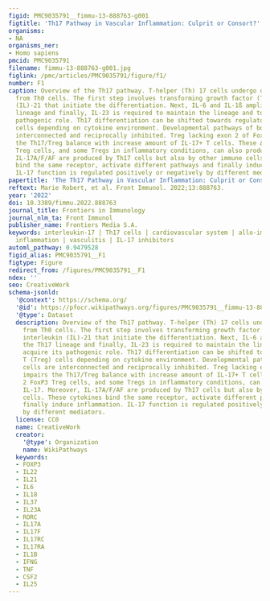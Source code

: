 ```yaml
---
figid: PMC9035791__fimmu-13-888763-g001
figtitle: 'Th17 Pathway in Vascular Inflammation: Culprit or Consort?'
organisms:
- NA
organisms_ner:
- Homo sapiens
pmcid: PMC9035791
filename: fimmu-13-888763-g001.jpg
figlink: /pmc/articles/PMC9035791/figure/f1/
number: F1
caption: Overview of the Th17 pathway. T-helper (Th) 17 cells undergo differentiation
  from Th0 cells. The first step involves transforming growth factor (TGF)-ß and interleukin
  (IL)-21 that initiate the differentiation. Next, IL-6 and IL-1ß amplify the Th17
  lineage and finally, IL-23 is required to maintain the lineage and to acquire its
  pathogenic role. Th17 differentiation can be shifted towards regulatory T (Treg)
  cells depending on cytokine environment. Developmental pathways of both cells are
  interconnected and reciprocally inhibited. Treg lacking exon 2 of FoxP3 impairs
  the Th17/Treg balance with increase amount of IL-17+ T cells. These Δexon 2 FoxP3
  Treg cells, and some Tregs in inflammatory conditions, can also produce IL-17. Moreover,
  IL-17A/F/AF are produced by Th17 cells but also by other immune cells. These cytokines
  bind the same receptor, activate different pathways and finally induce inflammation.
  IL-17 function is regulated positively or negatively by different mediators.
papertitle: 'The Th17 Pathway in Vascular Inflammation: Culprit or Consort?.'
reftext: Marie Robert, et al. Front Immunol. 2022;13:888763.
year: '2022'
doi: 10.3389/fimmu.2022.888763
journal_title: Frontiers in Immunology
journal_nlm_ta: Front Immunol
publisher_name: Frontiers Media S.A.
keywords: interleukin-17 | Th17 cells | cardiovascular system | allo-immune vascular
  inflammation | vasculitis | IL-17 inhibitors
automl_pathway: 0.9479528
figid_alias: PMC9035791__F1
figtype: Figure
redirect_from: /figures/PMC9035791__F1
ndex: ''
seo: CreativeWork
schema-jsonld:
  '@context': https://schema.org/
  '@id': https://pfocr.wikipathways.org/figures/PMC9035791__fimmu-13-888763-g001.html
  '@type': Dataset
  description: Overview of the Th17 pathway. T-helper (Th) 17 cells undergo differentiation
    from Th0 cells. The first step involves transforming growth factor (TGF)-ß and
    interleukin (IL)-21 that initiate the differentiation. Next, IL-6 and IL-1ß amplify
    the Th17 lineage and finally, IL-23 is required to maintain the lineage and to
    acquire its pathogenic role. Th17 differentiation can be shifted towards regulatory
    T (Treg) cells depending on cytokine environment. Developmental pathways of both
    cells are interconnected and reciprocally inhibited. Treg lacking exon 2 of FoxP3
    impairs the Th17/Treg balance with increase amount of IL-17+ T cells. These Δexon
    2 FoxP3 Treg cells, and some Tregs in inflammatory conditions, can also produce
    IL-17. Moreover, IL-17A/F/AF are produced by Th17 cells but also by other immune
    cells. These cytokines bind the same receptor, activate different pathways and
    finally induce inflammation. IL-17 function is regulated positively or negatively
    by different mediators.
  license: CC0
  name: CreativeWork
  creator:
    '@type': Organization
    name: WikiPathways
  keywords:
  - FOXP3
  - IL22
  - IL21
  - IL6
  - IL18
  - IL37
  - IL23A
  - RORC
  - IL17A
  - IL17F
  - IL17RC
  - IL17RA
  - IL1B
  - IFNG
  - TNF
  - CSF2
  - IL25
---
```

